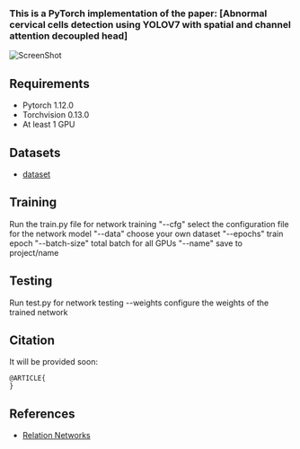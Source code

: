 ### This is a PyTorch implementation of the paper: [Abnormal cervical cells detection using YOLOV7 with  spatial and channel attention decoupled head]
![ScreenShot](/images/framework.jpg)

## Requirements

* Pytorch 1.12.0
* Torchvision 0.13.0
* At least 1 GPU

## Datasets

* [dataset](https://github.com/kuku-sichuan/ComparisonDetector)

## Training
Run the train.py file for network training
 "--cfg" select the configuration file for the network model
"--data" choose your own dataset
"--epochs" train epoch
"--batch-size" total batch for all GPUs
"--name" save to project/name 
## Testing
Run test.py for network testing
--weights configure the weights of the trained network

## Citation
It will be provided soon:

```
@ARTICLE{
}
```
## References 

* [Relation Networks](https://github.com/WongKinYiu/yolov7)




